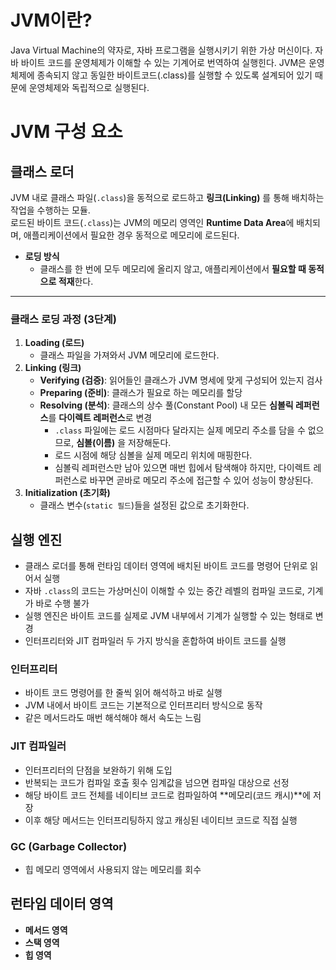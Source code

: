 # JVM이란?
Java Virtual Machine의 약자로, 자바 프로그램을 실행시키기 위한 가상 머신이다. 자바 바이트 코드를 운영체제가 이해할 수 있는 기계어로 번역하여 실행힌다.
JVM은 운영체제에 종속되지 않고 동일한 바이트코드(.class)를 실행할 수 있도록 설계되어 있기 때문에 운영체제와 독립적으로 실행된다.
# JVM 구성 요소
## 클래스 로더
JVM 내로 클래스 파일(`.class`)을 동적으로 로드하고 **링크(Linking)** 를 통해 배치하는 작업을 수행하는 모듈.  
로드된 바이트 코드(`.class`)는 JVM의 메모리 영역인 **Runtime Data Area**에 배치되며, 애플리케이션에서 필요한 경우 동적으로 메모리에 로드된다.  
- **로딩 방식**  
  - 클래스를 한 번에 모두 메모리에 올리지 않고, 애플리케이션에서 **필요할 때 동적으로 적재**한다.  
---
### 클래스 로딩 과정 (3단계)
1. **Loading (로드)**  
   - 클래스 파일을 가져와서 JVM 메모리에 로드한다.  
2. **Linking (링크)**  
   - **Verifying (검증)**: 읽어들인 클래스가 JVM 명세에 맞게 구성되어 있는지 검사  
   - **Preparing (준비)**: 클래스가 필요로 하는 메모리를 할당  
   - **Resolving (분석)**: 클래스의 상수 풀(Constant Pool) 내 모든 **심볼릭 레퍼런스**를 **다이렉트 레퍼런스**로 변경  
     - `.class` 파일에는 로드 시점마다 달라지는 실제 메모리 주소를 담을 수 없으므로, **심볼(이름)** 을 저장해둔다.  
     - 로드 시점에 해당 심볼을 실제 메모리 위치에 매핑한다.  
     - 심볼릭 레퍼런스만 남아 있으면 매번 힙에서 탐색해야 하지만, 다이렉트 레퍼런스로 바꾸면 곧바로 메모리 주소에 접근할 수 있어 성능이 향상된다.  
3. **Initialization (초기화)**  
   - 클래스 변수(`static 필드`)들을 설정된 값으로 초기화한다.  
  
## 실행 엔진
- 클래스 로더를 통해 런타임 데이터 영역에 배치된 바이트 코드를 명령어 단위로 읽어서 실행  
- 자바 `.class`의 코드는 가상머신이 이해할 수 있는 중간 레벨의 컴파일 코드로, 기계가 바로 수행 불가  
- 실행 엔진은 바이트 코드를 실제로 JVM 내부에서 기계가 실행할 수 있는 형태로 변경  
- 인터프리터와 JIT 컴파일러 두 가지 방식을 혼합하여 바이트 코드를 실행  
### 인터프리터
- 바이트 코드 명령어를 한 줄씩 읽어 해석하고 바로 실행  
- JVM 내에서 바이트 코드는 기본적으로 인터프리터 방식으로 동작  
- 같은 메서드라도 매번 해석해야 해서 속도는 느림  
### JIT 컴파일러
- 인터프리터의 단점을 보완하기 위해 도입  
- 반복되는 코드가 컴파일 호출 횟수 임계값을 넘으면 컴파일 대상으로 선정  
- 해당 바이트 코드 전체를 네이티브 코드로 컴파일하여 **메모리(코드 캐시)**에 저장  
- 이후 해당 메서드는 인터프리팅하지 않고 캐싱된 네이티브 코드로 직접 실행  
### GC (Garbage Collector)
- 힙 메모리 영역에서 사용되지 않는 메모리를 회수  
## 런타임 데이터 영역
- **메서드 영역**  
- **스택 영역**  
- **힙 영역**  
